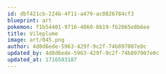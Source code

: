```yaml
---
id: dbf421cb-224b-4f11-a479-ac0826784cf3
blueprint: art
pokemon: f1b54401-9716-4860-8b19-fb2065e8b6ee
title: Vileplume
image: art/045.png
author: 4d8d6ede-5963-429f-9c2f-74b897007e0c
updated_by: 4d8d6ede-5963-429f-9c2f-74b897007e0c
updated_at: 1716583187
---
```

